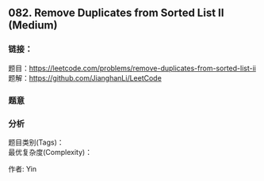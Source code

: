 ## 082. Remove Duplicates from Sorted List II (Medium)

### **链接**：
题目：https://leetcode.com/problems/remove-duplicates-from-sorted-list-ii  
题解：https://github.com/JianghanLi/LeetCode

### **题意**



### **分析**  
题目类别(Tags)：  
最优复杂度(Complexity)：  



作者: Yin
